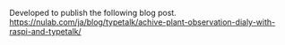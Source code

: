 Developed to publish the following blog post.  
https://nulab.com/ja/blog/typetalk/achive-plant-observation-dialy-with-raspi-and-typetalk/
